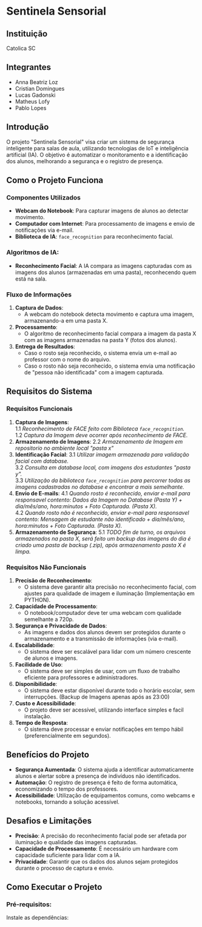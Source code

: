 # Sentinela Sensorial

## Instituição
Catolica SC

## Integrantes
- Anna Beatriz Loz
- Cristian Domingues
- Lucas Gadonski
- Matheus Lofy
- Pablo Lopes

## Introdução
O projeto "Sentinela Sensorial" visa criar um sistema de segurança inteligente para salas de aula, utilizando tecnologias de IoT e inteligência artificial (IA). O objetivo é automatizar o monitoramento e a identificação dos alunos, melhorando a segurança e o registro de presença.

## Como o Projeto Funciona

### Componentes Utilizados
- **Webcam do Notebook**: Para capturar imagens de alunos ao detectar movimento.
- **Computador com Internet**: Para processamento de imagens e envio de notificações via e-mail.
- **Biblioteca de IA**: `face_recognition` para reconhecimento facial.

### Algoritmos de IA:
- **Reconhecimento Facial**: A IA compara as imagens capturadas com as imagens dos alunos (armazenadas em uma pasta), reconhecendo quem está na sala.

### Fluxo de Informações
1. **Captura de Dados**:
   - A webcam do notebook detecta movimento e captura uma imagem, armazenando-a em uma pasta X.
2. **Processamento**:
   - O algoritmo de reconhecimento facial compara a imagem da pasta X com as imagens armazenadas na pasta Y (fotos dos alunos).
3. **Entrega de Resultados**:
   - Caso o rosto seja reconhecido, o sistema envia um e-mail ao professor com o nome do arquivo.
   - Caso o rosto não seja reconhecido, o sistema envia uma notificação de "pessoa não identificada" com a imagem capturada.

## Requisitos do Sistema

### Requisitos Funcionais
1. **Captura de Imagens**: <br> 
   1.1 *Reconhecimento de FACE feito com Biblioteca `face_recognition`.* <br>
   1.2 *Captura da Imagem deve ocorrer após reconhecimento de FACE.* <br>
2. **Armazenamento de Imagens**: 
   2.2 *Armazenamento de Imagem em repositorio no ambiente local "pasta x"* <br>
3. **Identificação Facial**:
   3.1 *Utilizar imagem armazenada para validação facial com database.* <br>
   3.2 *Consulta em database local, com imagens dos estudantes "pasta y".* <br>
   3.3 *Utilização da biblioteca `face_recognition` para percorrer todas as imagens cadastradas no database e encontrar a mais semelhante.* <br>
4. **Envio de E-mails**:
   4.1 *Quando rosto é reconhecido, enviar e-mail para responsavel contento: Dados da Imagem no Database (Pasta Y) + dia/mês/ano, hora:minutos + Foto Capturada. (Pasta X).* <br>
   4.2  *Quando rosto não é reconhecido, enviar e-mail para responsavel contento: Mensagem de estudante não identificado + dia/mês/ano, hora:minutos + Foto Capturada. (Pasta X).* <br>
5. **Armazenamento de Segurança**:
   5.1 *TODO fim de turno, os arquivos armazenados na pasta X, será feito um backup das imagens do dia é criado uma pasta de backup (.zip), após armazenamento pasta X é limpa.* <br>

### Requisitos Não Funcionais
1. **Precisão de Reconhecimento**:
   - O sistema deve garantir alta precisão no reconhecimento facial, com ajustes para qualidade de imagem e iluminação (Implementação em PYTHON). 
2. **Capacidade de Processamento**:
   - O notebook/computador deve ter uma webcam com qualidade semelhante a 720p.
3. **Segurança e Privacidade de Dados**:
   - As imagens e dados dos alunos devem ser protegidos durante o armazenamento e a transmissão de informações (via e-mail).
4. **Escalabilidade**:
   - O sistema deve ser escalável para lidar com um número crescente de alunos e imagens.
5. **Facilidade de Uso**:
   - O sistema deve ser simples de usar, com um fluxo de trabalho eficiente para professores e administradores.
6. **Disponibilidade**:
   - O sistema deve estar disponível durante todo o horário escolar, sem interrupções. (Backup de Imagens apenas após as 23:00)
7. **Custo e Acessibilidade**:
   - O projeto deve ser acessível, utilizando interface simples e facil instalação.
8. **Tempo de Resposta**:
   - O sistema deve processar e enviar notificações em tempo hábil (preferencialmente em segundos).

## Benefícios do Projeto
- **Segurança Aumentada**: O sistema ajuda a identificar automaticamente alunos e alertar sobre a presença de indivíduos não identificados.
- **Automação**: O registro de presença é feito de forma automática, economizando o tempo dos professores.
- **Acessibilidade**: Utilização de equipamentos comuns, como webcams e notebooks, tornando a solução acessível.
  
## Desafios e Limitações
- **Precisão**: A precisão do reconhecimento facial pode ser afetada por iluminação e qualidade das imagens capturadas.
- **Capacidade de Processamento**: É necessário um hardware com capacidade suficiente para lidar com a IA.
- **Privacidade**: Garantir que os dados dos alunos sejam protegidos durante o processo de captura e envio.

## Como Executar o Projeto

### Pré-requisitos:

Instale as dependências:

```bash
